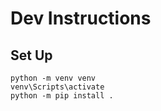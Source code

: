 # Dev Instructions


## Set Up

```shell
python -m venv venv
venv\Scripts\activate
python -m pip install .
```
